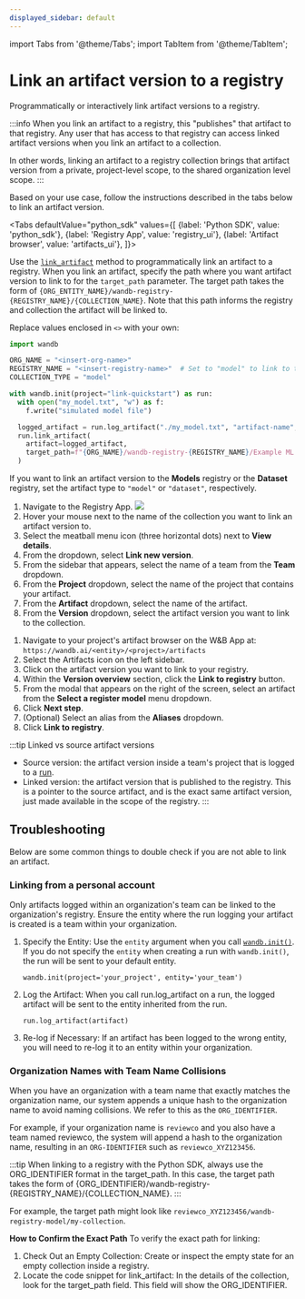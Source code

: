```yaml
---
displayed_sidebar: default
---
```

import Tabs from '@theme/Tabs';
import TabItem from '@theme/TabItem';

# Link an artifact version to a registry

Programmatically or interactively link artifact versions to a registry.

:::info
When you link an artifact to a registry, this "publishes" that artifact to that registry. Any user that has access to that registry can access linked artifact versions when you link an artifact to a collection.

In other words, linking an artifact to a registry collection brings that artifact version from a private, project-level scope, to the shared organization level scope.
:::

Based on your use case, follow the instructions described in the tabs below to link an artifact version.

<Tabs
  defaultValue="python_sdk"
  values={[
    {label: 'Python SDK', value: 'python_sdk'},
    {label: 'Registry App', value: 'registry_ui'},
    {label: 'Artifact browser', value: 'artifacts_ui'},
  ]}>
  <TabItem value="python_sdk">


Use the [`link_artifact`](../../ref/python/run.md#link_artifact) method to programmatically link an artifact to a registry. When you link an artifact, specify the path where you want artifact version to link to for the `target_path` parameter. The target path takes the form of `{ORG_ENTITY_NAME}/wandb-registry-{REGISTRY_NAME}/{COLLECTION_NAME}`. Note that this path informs the registry and collection the artifact will be linked to. 

Replace values enclosed in `<>` with your own:
```python
import wandb

ORG_NAME = "<insert-org-name>"
REGISTRY_NAME = "<insert-registry-name>"  # Set to "model" to link to the model registry
COLLECTION_TYPE = "model"

with wandb.init(project="link-quickstart") as run:
  with open("my_model.txt", "w") as f:
    f.write("simulated model file")

  logged_artifact = run.log_artifact("./my_model.txt", "artifact-name", type=COLLECTION_TYPE)
  run.link_artifact(
    artifact=logged_artifact,
    target_path=f"{ORG_NAME}/wandb-registry-{REGISTRY_NAME}/Example ML Task"
  )
```

If you want to link an artifact version to the **Models** registry or the **Dataset** registry, set the artifact type to `"model"` or `"dataset"`, respectively.

  </TabItem>
  <TabItem value="registry_ui">

1. Navigate to the Registry App.
![](/images/registry/navigate_to_registry_app.png)
2. Hover your mouse next to the name of the collection you want to link an artifact version to.
3. Select the meatball menu icon (three horizontal dots) next to  **View details**.
4. From the dropdown, select **Link new version**.
5. From the sidebar that appears, select the name of a team from the **Team** dropdown.
5. From the **Project** dropdown, select the name of the project that contains your artifact. 
6. From the **Artifact** dropdown, select the name of the artifact. 
7. From the **Version** dropdown, select the artifact version you want to link to the collection.

<!-- TO DO insert gif -->

  </TabItem>
  <TabItem value="artifacts_ui">

1. Navigate to your project's artifact browser on the W&B App at: `https://wandb.ai/<entity>/<project>/artifacts`
2. Select the Artifacts icon on the left sidebar.
3. Click on the artifact version you want to link to your registry.
4. Within the **Version overview** section, click the **Link to registry** button.
5. From the modal that appears on the right of the screen, select an artifact from the **Select a register model** menu dropdown. 
6. Click **Next step**.
7. (Optional) Select an alias from the **Aliases** dropdown. 
8. Click **Link to registry**. 

<!-- Update this gif -->
<!-- ![](/images/models/manual_linking.gif) -->

  </TabItem>
</Tabs>


:::tip Linked vs source artifact versions
* Source version: the artifact version inside a team's project that is logged to a [run](../runs/intro.md).
* Linked version: the artifact version that is published to the registry. This is a pointer to the source artifact, and is the exact same artifact version, just made available in the scope of the registry.
:::

## Troubleshooting 

Below are some common things to double check if you are not able to link an artifact. 

### Linking from a personal account

Only artifacts logged within an organization's team can be linked to the organization's registry. Ensure the entity where the run logging your artifact is created is a team within your organization.

1. Specify the Entity: Use the `entity` argument when you call [`wandb.init()`](https://docs.wandb.ai/ref/python/init). If you do not specify the `entity` when creating a run with `wandb.init()`, the run will be sent to your default entity.
   ```
   wandb.init(project='your_project', entity='your_team')
   ```

2. Log the Artifact: When you call run.log_artifact on a run, the logged artifact will be sent to the entity inherited from the run.

    ```
    run.log_artifact(artifact)
    ```

3. Re-log if Necessary: If an artifact has been logged to the wrong entity, you will need to re-log it to an entity within your organization.


### Organization Names with Team Name Collisions

When you have an organization with a team name that exactly matches the organization name, our system appends a unique hash to the organization name to avoid naming collisions. We refer to this as the `ORG_IDENTIFIER`.

For example, if your organization name is `reviewco` and you also have a team named reviewco, the system will append a hash to the organization name, resulting in an `ORG-IDENTIFIER` such as `reviewco_XYZ123456`. 

:::tip 
When linking to a registry with the Python SDK, always use the ORG_IDENTIFIER format in the target_path. In this case, the target path takes the form of {ORG_IDENTIFIER}/wandb-registry-{REGISTRY_NAME}/{COLLECTION_NAME}. 
:::

For example, the target path might look like `reviewco_XYZ123456/wandb-registry-model/my-collection`.

**How to Confirm the Exact Path**
To verify the exact path for linking:
1. Check Out an Empty Collection: Create or inspect the empty state for an empty collection inside a registry.
2. Locate the code snippet for link_artifact: In the details of the collection, look for the target_path field. This field will show the ORG_IDENTIFIER.

<!-- insert screenshot -->

